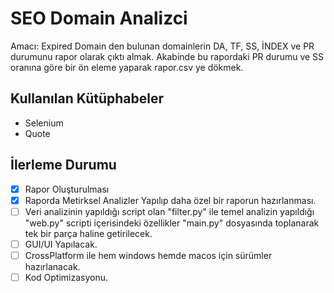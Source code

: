 # SEO Domain Analizci
Amacı: Expired Domain den bulunan domainlerin DA, TF, SS, İNDEX ve PR durumunu rapor olarak çıktı almak. Akabinde bu rapordaki PR durumu ve SS oranına göre bir ön eleme yaparak rapor.csv ye dökmek.

## Kullanılan Kütüphabeler
- Selenium
- Quote

## İlerleme Durumu

- [X] Rapor Oluşturulması
- [X] Raporda Metirksel Analizler Yapılıp daha özel bir raporun hazırlanması.
- [ ] Veri analizinin yapıldığı script olan "filter.py" ile temel analizin yapıldığı "web.py" scripti içerisindeki özellikler "main.py" dosyasında toplanarak tek bir parça haline getirilecek.
- [ ] GUI/UI Yapılacak.
- [ ] CrossPlatform ile hem windows hemde macos için sürümler hazırlanacak.
- [ ] Kod Optimizasyonu.